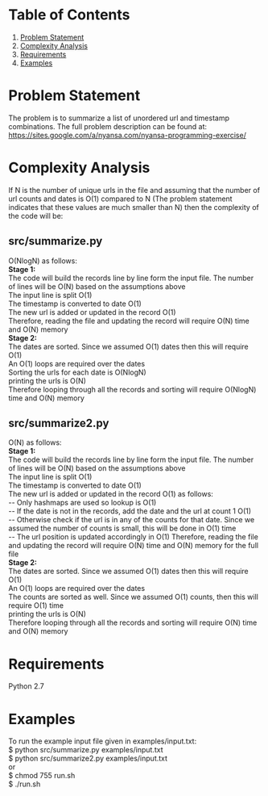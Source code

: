# Table of Contents
1. [Problem Statement](README.md#problem_statement)
2. [Complexity Analysis](README.md#complexity_analysis)
3. [Requirements](README.md#requirements)
4. [Examples](README.md#examples)

# Problem Statement
The problem is to summarize a list of unordered url and timestamp combinations. The full problem description can be found at:  
https://sites.google.com/a/nyansa.com/nyansa-programming-exercise/

# Complexity Analysis
If N is the number of unique urls in the file and assuming that the number of url counts and dates is O(1) compared to N (The problem statement indicates that these values are much smaller than N) then the complexity of the code will be:  

## src/summarize.py
O(NlogN) as follows:  
**Stage 1:**  
The code will build the records line by line form the input file. The number of lines will be O(N) based on the assumptions above  
The input line is split O(1)  
The timestamp is converted to date O(1)  
The new url is added or updated in the record O(1)  
Therefore, reading the file and updating the record will require O(N) time and O(N) memory  
**Stage 2:**  
The dates are sorted. Since we assumed O(1) dates then this will require O(1)  
An O(1) loops are required over the dates  
Sorting the urls for each date is O(NlogN)  
printing the urls is O(N)  
Therefore looping through all the records and sorting will require O(NlogN) time and O(N) memory

## src/summarize2.py
O(N) as follows:  
**Stage 1:**  
The code will build the records line by line form the input file. The number of lines will be O(N) based on the assumptions above  
The input line is split O(1)  
The timestamp is converted to date O(1)  
The new url is added or updated in the record O(1) as follows:  
-- Only hashmaps are used so lookup is O(1)  
-- If the date is not in the records, add the date and the url at count 1 O(1)  
-- Otherwise check if the url is in any of the counts for that date. Since we assumed the number of counts is small, this will be done in O(1) time  
-- The url position is updated accordingly in O(1)
Therefore, reading the file and updating the record will require O(N) time and O(N) memory for the full file  
**Stage 2:**  
The dates are sorted. Since we assumed O(1) dates then this will require O(1)  
An O(1) loops are required over the dates  
The counts are sorted as well. Since we assumed O(1) counts, then this will require O(1) time  
printing the urls is O(N)  
Therefore looping through all the records and sorting will require O(N) time and O(N) memory

# Requirements
Python 2.7

# Examples
To run the example input file given in examples/input.txt:  
$ python src/summarize.py examples/input.txt  
$ python src/summarize2.py examples/input.txt  
or  
$ chmod 755 run.sh  
$ ./run.sh



